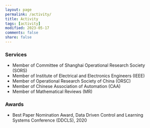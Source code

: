 ```yaml
---
layout: page
permalink: /activity/
title: Activity
tags: [activity]
modified: 2023-05-17 
comments: false
share: false
---
```



### Services

* Member of Committee of Shanghai Operational Research Society (SORS)
* Member of Institute of Electrical and Electronics Engineers (IEEE)
* Member of Operational Research Society of China (ORSC)
* Member of Chinese Association of Automation (CAA) 
* Member of Mathematical Reviews (MR)


### Awards

* Best Paper Nomination Award, Data Driven Control and Learning Systems Conference (DDCLS), 2020
